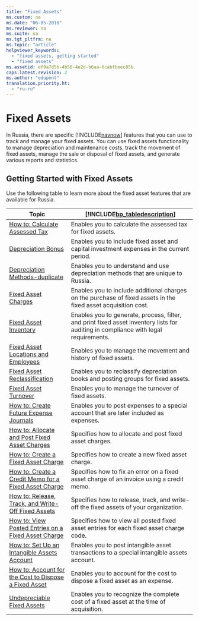 ```yaml
---
title: "Fixed Assets"
ms.custom: na
ms.date: "06-05-2016"
ms.reviewer: na
ms.suite: na
ms.tgt_pltfrm: na
ms.topic: "article"
helpviewer_keywords: 
  - "fixed assets, getting started"
  - "fixed assets"
ms.assetid: ef9a7d5b-4b50-4e2d-b6aa-6cabfbeec85b
caps.latest.revision: 2
ms.author: "edupont"
translation.priority.ht: 
  - "ru-ru"
---
```

# Fixed Assets
In Russia, there are specific [!INCLUDE[navnow](../../ApplicationDesign/includes/navnow_md.md)] features that you can use to track and manage your fixed assets. You can use fixed assets functionality to manage depreciation and maintenance costs, track the movement of fixed assets, manage the sale or disposal of fixed assets, and generate various reports and statistics.  
  
## Getting Started with Fixed Assets  
 Use the following table to learn more about the fixed asset features that are available for Russia.  
  
|Topic|[!INCLUDE[bp_tabledescription](../../ApplicationDesign/includes/bp_tabledescription_md.md)]|  
|-----------|---------------------------------------|  
|[How to: Calculate Assessed Tax](../../LocalFunctionalityForMicrosoftDynamicsNav2016/Russia/how-to-calculate-assessed-tax.md)|Enables you to calculate the assessed tax for fixed assets.|  
|[Depreciation Bonus](../../LocalFunctionalityForMicrosoftDynamicsNav2016/Russia/depreciation-bonus.md)|Enables you to include fixed asset and capital investment expenses in the current period.|  
|[Depreciation Methods\-duplicate](../../LocalFunctionalityForMicrosoftDynamicsNav2016/Russia/depreciation-methods-duplicate.md)|Enables you to understand and use depreciation methods that are unique to Russia.|  
|[Fixed Asset Charges](../../LocalFunctionalityForMicrosoftDynamicsNav2016/Russia/fixed-asset-charges.md)|Enables you to include additional charges on the purchase of fixed assets in the fixed asset acquisition cost.|  
|[Fixed Asset Inventory](../../LocalFunctionalityForMicrosoftDynamicsNav2016/Russia/fixed-asset-inventory.md)|Enables you to generate, process, filter, and print fixed asset inventory lists for auditing in compliance with legal requirements.|  
|[Fixed Asset Locations and Employees](../../LocalFunctionalityForMicrosoftDynamicsNav2016/Russia/fixed-asset-locations-and-employees.md)|Enables you to manage the movement and history of fixed assets.|  
|[Fixed Asset Reclassification](assetId:///c3393fa7-8112-461c-b64c-a639488fa86b)|Enables you to reclassify depreciation books and posting groups for fixed assets.|  
|[Fixed Asset Turnover](../../LocalFunctionalityForMicrosoftDynamicsNav2016/Russia/fixed-asset-turnover.md)|Enables you to manage the turnover of fixed assets.|  
|[How to: Create Future Expense Journals](../../LocalFunctionalityForMicrosoftDynamicsNav2016/Russia/how-to-create-future-expense-journals.md)|Enables you to post expenses to a special account that are later included as expenses.|  
|[How to: Allocate and Post Fixed Asset Charges](../../LocalFunctionalityForMicrosoftDynamicsNav2016/Russia/how-to-allocate-and-post-fixed-asset-charges.md)|Specifies how to allocate and post fixed asset charges.|  
|[How to: Create a Fixed Asset Charge](../../LocalFunctionalityForMicrosoftDynamicsNav2016/Russia/how-to-create-a-fixed-asset-charge.md)|Specifies how to create a new fixed asset charge.|  
|[How to: Create a Credit Memo for a Fixed Asset Charge](../../LocalFunctionalityForMicrosoftDynamicsNav2016/Russia/how-to-create-a-credit-memo-for-a-fixed-asset-charge.md)|Specifies how to fix an error on a fixed asset charge of an invoice using a credit memo.|  
|[How to: Release, Track, and Write\-Off Fixed Assets](../../LocalFunctionalityForMicrosoftDynamicsNav2016/Russia/how-to-release-track-and-write-off-fixed-assets.md)|Specifies how to release, track, and write\-off the fixed assets of your organization.|  
|[How to: View Posted Entries on a Fixed Asset Charge](../../LocalFunctionalityForMicrosoftDynamicsNav2016/Russia/how-to-view-posted-entries-on-a-fixed-asset-charge.md)|Specifies how to view all posted fixed asset entries for each fixed asset charge code.|  
|[How to: Set Up an Intangible Assets Account](../../LocalFunctionalityForMicrosoftDynamicsNav2016/Russia/how-to-set-up-an-intangible-assets-account.md)|Enables you to post intangible asset transactions to a special intangible assets account.|  
|[How to: Account for the Cost to Dispose a Fixed Asset](../../LocalFunctionalityForMicrosoftDynamicsNav2016/Russia/how-to-account-for-the-cost-to-dispose-a-fixed-asset.md)|Enables you to account for the cost to dispose a fixed asset as an expense.|  
|[Undepreciable Fixed Assets](../../LocalFunctionalityForMicrosoftDynamicsNav2016/Russia/undepreciable-fixed-assets.md)|Enables you to recognize the complete cost of a fixed asset at the time of acquisition.|